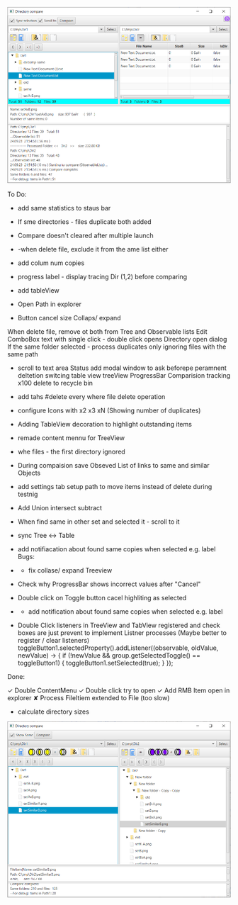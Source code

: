![img_2.png](img_2.png)



To Do:
- add same statistics to staus bar
- If sme directories - files duplicate both added
- Compare doesn't cleared after multiple launch
- -when delete file, exclude it from the ame list either

- add colum num copies

- progress label - display tracing Dir (1,2) before comparing
- add tableView
- Open Path in explorer
- Button cancel size
Collaps/ expand


When delete file, remove ot both from Tree and Observable lists
Edit ComboBox text with single click - double click opens Directory open dialog
If the same folder selected - process duplicates only ignoring files with the same path

- scroll to text area Status 
add modal window to ask beforepe peramnent deltetion
switcing table view treeView
ProgressBar Comparision tracking x100
delete to recycle bin
- add tahs #delete every where file delete operation
- configure Icons with x2 x3 xN (Showing number of duplicates)
- Adding TableView decoration to highlight outstanding items
- remade content mennu for TreeView
- whe files - the first directory ignored
- During compaision save Obseved List of links to same and similar Objects
- add settings tab setup path to move items instead of delete during testnig
- Add Union intersect subtract

- When find same in other set and selected it - scroll to it 
- sync Tree <-> Table
- add notifiacation about found same copies when selected e.g. label
Bugs:
- - fix collase/ expand Treeview
- Check why ProgressBar shows incorrect values after "Cancel"
- Double click on Toggle button cacel highliting as selected
- - add notification about found same copies when selected e.g. label
- Double Click listeners in TreeView and TabView registered and check boxes are just prevent to implement Listner processes (Maybe better to register / clear listeners)
        toggleButton1.selectedProperty().addListener((observable, oldValue, newValue) -> {
            if (!newValue && group.getSelectedToggle() == toggleButton1) {
                toggleButton1.setSelected(true);
            }
        });

Done:

✓ Double ContentMenu 
✓ Double click try to open
✓ Add RMB Item open in explorer
✘ Process FileItiem extended to File (too slow)
- calculate directory sizes

![img_1.png](img_1.png)
